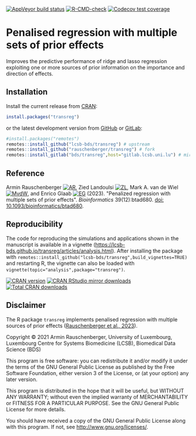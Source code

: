 
[![AppVeyor build status](https://ci.appveyor.com/api/projects/status/github/rauschenberger/transreg?svg=true)](https://ci.appveyor.com/project/rauschenberger/transreg)
[![R-CMD-check](https://github.com/rauschenberger/transreg/actions/workflows/R-CMD-check.yaml/badge.svg)](https://github.com/rauschenberger/transreg/actions/workflows/R-CMD-check.yaml)
[![Codecov test coverage](https://codecov.io/gh/rauschenberger/transreg/graph/badge.svg)](https://app.codecov.io/gh/rauschenberger/transreg)

# Penalised regression with multiple sets of prior effects

Improves the predictive performance of ridge and lasso regression exploiting one or more sources of prior information on the importance and direction of effects.

## Installation

Install the current release from
[CRAN](https://CRAN.R-project.org/package=transreg):

``` r
install.packages("transreg")
```

or the latest development version from [GitHub](https://github.com/lcsb-bds/transreg) or [GitLab](https://gitlab.lcsb.uni.lu/bds/transreg):

``` r
#install.packages("remotes")
remotes::install_github("lcsb-bds/transreg") # upstream
remotes::install_github("rauschenberger/transreg") # fork
remotes::install_gitlab("bds/transreg",host="gitlab.lcsb.uni.lu") # mirror
```

## Reference

Armin Rauschenberger 
[![AR](https://info.orcid.org/wp-content/uploads/2019/11/orcid_16x16.png)](https://orcid.org/0000-0001-6498-4801),
Zied Landoulsi
[![ZL](https://info.orcid.org/wp-content/uploads/2019/11/orcid_16x16.png)](https://orcid.org/0000-0002-2327-3904),
Mark A. van de Wiel 
[![MvdW](https://info.orcid.org/wp-content/uploads/2019/11/orcid_16x16.png)](https://orcid.org/0000-0003-4780-8472),
and Enrico Glaab
[![EG](https://info.orcid.org/wp-content/uploads/2019/11/orcid_16x16.png)](https://orcid.org/0000-0003-3977-7469) (2023).
"Penalized regression with multiple sets of prior effects".
*Bioinformatics* 39(12):btad680. [doi: 10.1093/bioinformatics/btad680](https://doi.org/10.1093/bioinformatics/btad680).

## Reproducibility

The code for reproducing the simulations and applications shown in the manuscript is available in a vignette (<https://lcsb-bds.github.io/transreg/articles/analysis.html>). After installing the package with `remotes::install_github("lcsb-bds/transreg",build_vignettes=TRUE)` and restarting R, the vignette can also be loaded with `vignette(topic="analysis",package="transreg")`.

[![CRAN version](https://www.r-pkg.org/badges/version/transreg)](https://CRAN.R-project.org/package=transreg)
[![CRAN RStudio mirror downloads](https://cranlogs.r-pkg.org/badges/transreg)](https://CRAN.R-project.org/package=transreg)
[![Total CRAN downloads](https://cranlogs.r-pkg.org/badges/grand-total/transreg)](https://CRAN.R-project.org/package=transreg)

## Disclaimer

The R package `transreg` implements penalised regression with multiple sources of prior effects ([Rauschenberger et al., 2023](https://doi.org/10.1093/bioinformatics/btad680)).

Copyright &copy; 2021 Armin Rauschenberger, University of Luxembourg, Luxembourg Centre for Systems Biomedicine (LCSB), Biomedical Data Science (BDS)

This program is free software: you can redistribute it and/or modify it under the terms of the GNU General Public License as published by the Free Software Foundation, either version 3 of the License, or (at your option) any later version.

This program is distributed in the hope that it will be useful, but WITHOUT ANY WARRANTY; without even the implied warranty of MERCHANTABILITY or FITNESS FOR A PARTICULAR PURPOSE. See the GNU General Public License for more details.

You should have received a copy of the GNU General Public License along with this program. If not, see <http://www.gnu.org/licenses/>.
